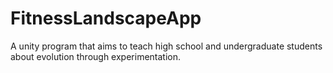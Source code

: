 FitnessLandscapeApp
===================

A unity program that aims to teach high school and undergraduate students about evolution through experimentation.
